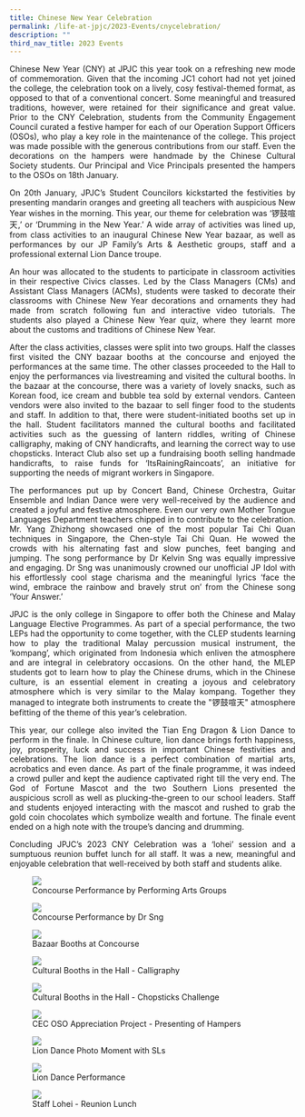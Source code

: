 ```yaml
---
title: Chinese New Year Celebration
permalink: /life-at-jpjc/2023-Events/cnycelebration/
description: ""
third_nav_title: 2023 Events
---
```

<div align=justify>

<p>
Chinese New Year (CNY) at JPJC this year took on a refreshing new mode of commemoration. Given that the incoming JC1 cohort had not yet joined the college, the celebration took on a lively, cosy festival-themed format, as opposed to that of a conventional concert. Some meaningful and treasured traditions, however, were retained for their significance and great value. Prior to the CNY Celebration, students from the Community Engagement Council curated a festive hamper for each of our Operation Support Officers (OSOs), who play a key role in the maintenance of the college. This project was made possible with the generous contributions from our staff. Even the decorations on the hampers were handmade by the Chinese Cultural Society students. Our Principal and Vice Principals presented the hampers to the OSOs on 18th January.</p>

<p>
On 20th January, JPJC’s Student Councilors kickstarted the festivities by presenting mandarin oranges and greeting all teachers with auspicious New Year wishes in the morning. This year, our theme for celebration was ‘锣鼓喧天,’ or ‘Drumming in the New Year.’ A wide array of activities was lined up, from class activities to an inaugural Chinese New Year bazaar, as well as performances by our JP Family’s Arts & Aesthetic groups, staff and a professional external Lion Dance troupe.</p>

<p>
An hour was allocated to the students to participate in classroom activities in their respective Civics classes. Led by the Class Managers (CMs) and Assistant Class Managers (ACMs), students were tasked to decorate their classrooms with Chinese New Year decorations and ornaments they had made from scratch following fun and interactive video tutorials. The students also played a Chinese New Year quiz, where they learnt more about the customs and traditions of Chinese New Year. </p>

<p>
After the class activities, classes were split into two groups. Half the classes first visited the CNY bazaar booths at the concourse and enjoyed the performances at the same time. The other classes proceeded to the Hall to enjoy the performances via livestreaming and visited the cultural booths. In the bazaar at the concourse, there was a variety of lovely snacks, such as Korean food, ice cream and bubble tea sold by external vendors. Canteen vendors were also invited to the bazaar to sell finger food to the students and staff. In addition to that, there were student-initiated booths set up in the hall. Student facilitators manned the cultural booths and facilitated activities such as the guessing of lantern riddles, writing of Chinese calligraphy, making of CNY handicrafts, and learning the correct way to use chopsticks. Interact Club also set up a fundraising booth selling handmade handicrafts, to raise funds for ‘ItsRainingRaincoats’, an initiative for supporting the needs of migrant workers in Singapore.</p>

<p>
The performances put up by Concert Band, Chinese Orchestra, Guitar Ensemble and Indian Dance were very well-received by the audience and created a joyful and festive atmosphere. Even our very own Mother Tongue Languages Department teachers chipped in to contribute to the celebration. Mr. Yang Zhizhong showcased one of the most popular Tai Chi Quan techniques in Singapore, the Chen-style Tai Chi Quan. He wowed the crowds with his alternating fast and slow punches, feet banging and jumping. The song performance by Dr Kelvin Sng was equally impressive and engaging. Dr Sng was unanimously crowned our unofficial JP Idol with his effortlessly cool stage charisma and the meaningful lyrics ‘face the wind, embrace the rainbow and bravely strut on’ from the Chinese song ‘Your Answer.’</p>

<p>
JPJC is the only college in Singapore to offer both the Chinese and Malay Language Elective Programmes. As part of a special performance, the two LEPs had the opportunity to come together, with the CLEP students learning how to play the traditional Malay percussion musical instrument, the ‘kompang’, which originated from Indonesia which enliven the atmosphere and are integral in celebratory occasions. On the other hand, the MLEP students got to learn how to play the Chinese drums, which in the Chinese culture, is an essential element in creating a joyous and celebratory atmosphere which is very similar to the Malay kompang. Together they managed to integrate both instruments to create the "锣鼓喧天" atmosphere befitting of the theme of this year’s celebration.</p>

<p>
This year, our college also invited the Tian Eng Dragon & Lion Dance to perform in the finale. In Chinese culture, lion dance brings forth happiness, joy, prosperity, luck and success in important Chinese festivities and celebrations. The lion dance is a perfect combination of martial arts, acrobatics and even dance. As part of the finale programme, it was indeed a crowd puller and kept the audience captivated right till the very end. The God of Fortune Mascot and the two Southern Lions presented the auspicious scroll as well as plucking-the-green to our school leaders. Staff and students enjoyed interacting with the mascot and rushed to grab the gold coin chocolates which symbolize wealth and fortune. The finale event ended on a high note with the troupe’s dancing and drumming.</p>

<p>
Concluding JPJC’s 2023 CNY Celebration was a ‘lohei’ session and a sumptuous reunion buffet lunch for all staff. It was a new, meaningful and enjoyable celebration that well-received by both staff and students alike.</p>

<figure>
<img src="/images/Life%20@%20JPJC/2023%20Events/Chinese%20New%20Year%20Celebration/1%20Concourse%20Performance%20by%20Performing%20Arts%20Groups.jpg">
<figcaption>Concourse Performance by Performing Arts Groups</figcaption></figure>

<figure>
<img src="/images/Life%20@%20JPJC/2023%20Events/Chinese%20New%20Year%20Celebration/2%20Concourse%20Performance%20by%20Dr%20Sng.jpg">
<figcaption>Concourse Performance by Dr Sng</figcaption></figure>

<figure>
<img src="/images/Life%20@%20JPJC/2023%20Events/Chinese%20New%20Year%20Celebration/3%20Bazaar%20Booths%20at%20Concourse.jpg">
<figcaption>Bazaar Booths at Concourse</figcaption></figure>
	
<figure>
<img src="/images/Life%20@%20JPJC/2023%20Events/Chinese%20New%20Year%20Celebration/4%20Cultural%20Booths%20in%20the%20Hall_Calligraphy.jpg">
<figcaption>Cultural Booths in the Hall - Calligraphy</figcaption></figure>

<figure>
<img src="/images/Life%20@%20JPJC/2023%20Events/Chinese%20New%20Year%20Celebration/5%20Cultural%20Booths%20in%20the%20Hall_Chopstics%20Challenge.jpg">
<figcaption>Cultural Booths in the Hall - Chopsticks Challenge</figcaption></figure>

<figure>
<img src="/images/Life%20@%20JPJC/2023%20Events/Chinese%20New%20Year%20Celebration/6%20CEC%20OSO%20Appreciation%20Project%20_Presenting%20of%20Hampers.jpg">
<figcaption>CEC OSO Appreciation Project  - Presenting of Hampers</figcaption></figure>

<figure>
<img src="/images/Life%20@%20JPJC/2023%20Events/Chinese%20New%20Year%20Celebration/7%20Lion%20Dance%20Photo%20Moment%20with%20SLs.jpg">
<figcaption>Lion Dance Photo Moment with SLs</figcaption></figure>

<figure>
<img src="/images/Life%20@%20JPJC/2023%20Events/Chinese%20New%20Year%20Celebration/8%20Lion%20Dance%20Performance.jpg">
<figcaption>Lion Dance Performance</figcaption></figure>
	
<figure>
<img src="/images/Life%20@%20JPJC/2023%20Events/Chinese%20New%20Year%20Celebration/9%20Staff%20Lohei%20_%20Reunion%20Lunch.jpeg">
<figcaption>Staff Lohei - Reunion Lunch</figcaption></figure>
</div>